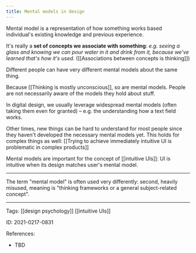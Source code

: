 ```yaml
---
title: Mental models in design
---
```


Mental model is a representation of how something works based individual's existing knowledge and previous experience.

It's really a **set of concepts we associate with something**: *e.g. seeing a glass and knowing we can pour water in it and drink from it, because we've learned that's how it's used.* ([[Associations between concepts is thinking]])

Different people can have very different mental models about the same thing.

Because [[Thinking is mostly unconscious]], so are mental models. People are not necessarily aware of the models they hold about stuff.

In digital design, we usually leverage widespread mental models (often taking them even for granted) – e.g. the understanding how a text field works.

Other times, new things can be hard to understand for most people since they haven't developed the necessary mental models yet. This holds for complex things as well: [[Trying to achieve immediately intuitive UI is problematic in complex products]]

Mental models are important for the concept of [[intuitive UIs]]: UI is intuitive when its design matches user's mental model.

---

The term "mental model" is often used very differently: second, heavily misused, meaning is "thinking frameworks or a general subject-related concept".

---

Tags: [[design psychology]] [[intuitive UIs]]

ID: 2021-0217-0831

References:
- TBD